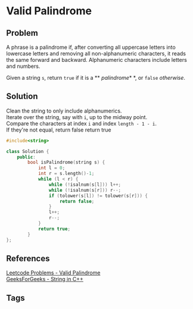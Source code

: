 # Valid Palindrome

## Problem
A phrase is a palindrome if, after converting all uppercase letters into lowercase letters and removing all non-alphanumeric characters, it reads the same forward and backward. Alphanumeric characters include letters and numbers.

Given a string `s`, return `true` if it is a ** *palindrome** *, or `false` *otherwise*.

## Solution
Clean the string to only include alphanumerics.   
Iterate over the string, say with `i`, up to the midway point.  
    Compare the characters at index `i` and index `length - 1 - i`.  
    If they're not equal, return false
return true

```c++
#include<string>

class Solution {
    public:
        bool isPalindrome(string s) {
            int l = 0;
            int r = s.length()-1;
            while (l < r) {
                while (!isalnum(s[l])) l++;
                while (!isalnum(s[r])) r--;
                if (tolower(s[l]) != tolower(s[r])) {
                    return false;
                }
                l++;
                r--;
            }
            return true;
        }
};
```

## References
[Leetcode Problems - Valid Palindrome](https://leetcode.com/problems/valid-palindrome/)  
[GeeksForGeeks - String in C++](https://www.geeksforgeeks.org/strings-in-cpp/)  

## Tags
